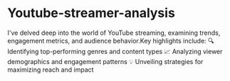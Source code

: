 # Youtube-streamer-analysis
I've delved deep into the world of YouTube streaming, examining trends, engagement metrics, and audience behavior.Key highlights include: 🔍 Identifying top-performing genres and content types  📈 Analyzing viewer demographics and engagement patterns  💡 Unveiling strategies for maximizing reach and impact
